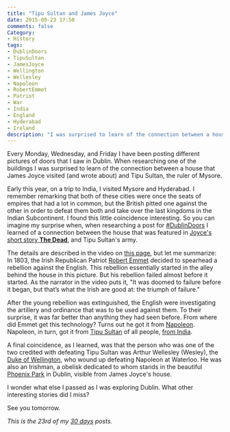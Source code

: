 ```yaml
---
title: "Tipu Sultan and James Joyce"
date: 2015-09-23 17:50
comments: false
Category:
- History
tags:
- DublinDoors
- TipuSultan
- JamesJoyce
- Wellington
- Wellesley
- Napoleon
- RobertEmmet
- Patriot
- War
- India
- England
- Hyderabad
- Ireland
description: "I was surprised to learn of the connection between a house that James Joyce visited (and wrote about) and Tipu Sultan, the ruler of Mysore."
---
```


Every Monday, Wednesday, and Friday I have been posting different pictures of doors that I saw in Dublin. When researching one of the buildings I was surprised to learn of the connection between a house that James Joyce visited (and wrote about) and Tipu Sultan, the ruler of Mysore.

<!-- more -->

Early this year, on a trip to India, I visited Mysore and Hyderabad. I remember remarking that both of these cities were once the seats of empires that had a lot in common, but the British pitted one against the other in order to defeat them both and take over the last kingdoms in the Indian Subcontinent. I found this little coincidence interesting. So you can imagine my surprise when, when researching a post for [#DublinDoors][dd] I learned of a connection between the house that was featured in [Joyce's short story __The Dead__][dead], and Tipu Sultan's army.

<!-- ai c /images/2015/09/jj/AJAZ4421_big.jpg /images/2015/09/jj/AJAZ4421Cropped.jpg 720 626 The James Joyce House -->

The details are described in the video on [this page][jj], but let me summarize: In 1803, the Irish Republican Patriot [Robert Emmet][re] decided to spearhead a rebellion against the English. This rebellion essentially started in the alley behind the house in this picture. But his rebellion failed almost before it started. As the narrator in the video puts it, "It was doomed to failure before it began, but that’s what the Irish are good at: the triumph of failure."

After the young rebellion was extinguished, the English were investigating the artillery and ordinance that was to be used against them. To their surprise, it was far better than anything they had seen before. From where did Emmet get this technology? Turns out he got it from [Napoleon][nb]. Napoleon, in turn, got it from [Tipu Sultan][ts] of all people, [from India][if].

A final coincidence, as I learned, was that the person who was one of the two credited with defeating Tipu Sultan was Arthur Wellesley (Wesley), the [Duke of Wellington][dw], who wound up defeating Napoleon at Waterloo. He was also an Irishman, a obelisk dedicated to whom stands in the beautiful [Phoenix Park][pp] in Dublin, visible from James Joyce's house.

I wonder what else I passed as I was exploring Dublin. What other interesting stories did I miss?

See you tomorrow.

_This is the 23rd of my [30 days][] posts._

[30 days]: /2015/08/31/30-days/
[dd]: https://twitter.com/search?q=%23DublinDoors&src=typd
[dead]: https://en.wikipedia.org/wiki/The_Dead_(short_story)
[re]: https://en.wikipedia.org/wiki/Robert_Emmet
[nb]: https://en.wikipedia.org/wiki/Napoleon
[ts]: https://en.wikipedia.org/wiki/Tipu_Sultan
[if]: https://en.wikipedia.org/wiki/Franco-Indian_alliances
[jj]: http://www.jamesjoycehouse.ie/james-joyce-house-dead/
[pp]: http://www.phoenixpark.ie/
[dw]: https://en.wikipedia.org/wiki/Arthur_Wellesley,_1st_Duke_of_Wellington
